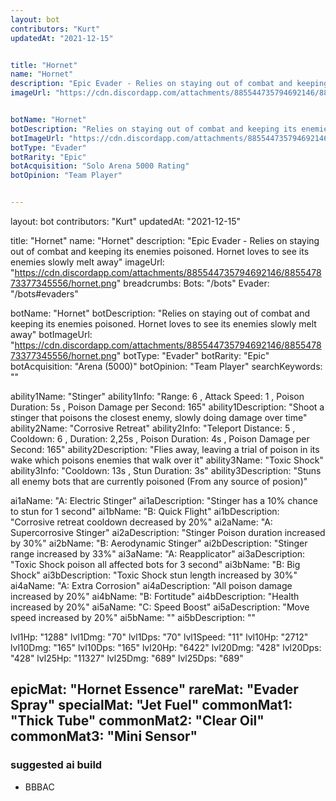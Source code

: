 ```yaml
---
layout: bot
contributors: "Kurt"
updatedAt: "2021-12-15"


title: "Hornet"
name: "Hornet"
description: "Epic Evader - Relies on staying out of combat and keeping its enemies poisoned. Hornet loves to see its enemies slowly melt away"
imageUrl: "https://cdn.discordapp.com/attachments/885544735794692146/885547873377345556/hornet.png"


botName: "Hornet"
botDescription: "Relies on staying out of combat and keeping its enemies poisoned. Hornet loves to see its enemies slowly melt away"
botImageUrl: "https://cdn.discordapp.com/attachments/885544735794692146/885547873377345556/hornet.png"
botType: "Evader"
botRarity: "Epic"
botAcquisition: "Solo Arena 5000 Rating"
botOpinion: "Team Player"


---
```

layout: bot
contributors: "Kurt"
updatedAt: "2021-12-15"


title: "Hornet"
name: "Hornet"
description: "Epic Evader - Relies on staying out of combat and keeping its enemies poisoned. Hornet loves to see its enemies slowly melt away"
imageUrl: "https://cdn.discordapp.com/attachments/885544735794692146/885547873377345556/hornet.png"
breadcrumbs:
  Bots: "/bots"
  Evader: "/bots#evaders"


botName: "Hornet"
botDescription: "Relies on staying out of combat and keeping its enemies poisoned. Hornet loves to see its enemies slowly melt away"
botImageUrl: "https://cdn.discordapp.com/attachments/885544735794692146/885547873377345556/hornet.png"
botType: "Evader"
botRarity: "Epic"
botAcquisition: "Arena (5000)"
botOpinion: "Team Player"
searchKeywords: ""


ability1Name: "Stinger"
ability1Info: "Range: 6 , Attack Speed: 1 , Poison Duration: 5s , Poison Damage per Second: 165"
ability1Description: "Shoot a stinger that poisons the closest enemy, slowly doing damage over time"
ability2Name: "Corrosive Retreat"
ability2Info: "Teleport Distance: 5 , Cooldown: 6 , Duration: 2,25s , Poison Duration: 4s , Poison Damage per Second: 165"
ability2Description: "Flies away, leaving a trial of poison in its wake which poisons enemies that walk over it"
ability3Name: "Toxic Shock"
ability3Info: "Cooldown: 13s , Stun Duration: 3s"
ability3Description: "Stuns all enemy bots that are currently poisoned (From any source of posion)"


ai1aName: "A: Electric Stinger"
ai1aDescription: "Stinger has a 10% chance to stun for 1 second"
ai1bName: "B: Quick Flight"
ai1bDescription: "Corrosive retreat cooldown decreased by 20%"
ai2aName: "A: Supercorrosive Stinger"
ai2aDescription: "Stinger Poison duration increased by 30%"
ai2bName: "B: Aerodynamic Stinger"
ai2bDescription: "Stinger range increased by 33%"
ai3aName: "A: Reapplicator"
ai3aDescription: "Toxic Shock poison all affected bots for 3 second"
ai3bName: "B: Big Shock"
ai3bDescription: "Toxic Shock stun length increased by 30%"
ai4aName: "A: Extra Corrosion"
ai4aDescription: "All poison damage increased by 20%"
ai4bName: "B: Fortitude"
ai4bDescription: "Health increased by 20%"
ai5aName: "C: Speed Boost"
ai5aDescription: "Move speed increased by 20%"
ai5bName: ""
ai5bDescription: ""


lvl1Hp: "1288"
lvl1Dmg: "70"
lvl1Dps: "70"
lvl1Speed: "11"
lvl10Hp: "2712"
lvl10Dmg: "165"
lvl10Dps: "165"
lvl20Hp: "6422"
lvl20Dmg: "428"
lvl20Dps: "428"
lvl25Hp: "11327"
lvl25Dmg: "689"
lvl25Dps: "689"


epicMat: "Hornet Essence"
rareMat: "Evader Spray"
specialMat: "Jet Fuel"
commonMat1: "Thick Tube"
commonMat2: "Clear Oil"
commonMat3: "Mini Sensor"
---

### suggested ai build
- BBBAC
